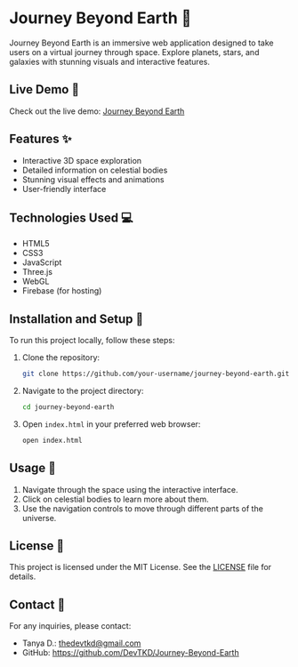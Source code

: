 # Journey Beyond Earth 🌌

Journey Beyond Earth is an immersive web application designed to take users on a virtual journey through space. Explore planets, stars, and galaxies with stunning visuals and interactive features.

## Live Demo 🚀

Check out the live demo: [Journey Beyond Earth](https://journey-beyond-earth.web.app)

## Features ✨

- Interactive 3D space exploration
- Detailed information on celestial bodies
- Stunning visual effects and animations
- User-friendly interface

## Technologies Used 💻

- HTML5
- CSS3
- JavaScript
- Three.js
- WebGL
- Firebase (for hosting)

## Installation and Setup 🔧

To run this project locally, follow these steps:

1. Clone the repository:
    ```bash
    git clone https://github.com/your-username/journey-beyond-earth.git
    ```
2. Navigate to the project directory:
    ```bash
    cd journey-beyond-earth
    ```
3. Open `index.html` in your preferred web browser:
    ```bash
    open index.html
    ```

## Usage 📖

1. Navigate through the space using the interactive interface.
2. Click on celestial bodies to learn more about them.
3. Use the navigation controls to move through different parts of the universe.


## License 📜

This project is licensed under the MIT License. See the [LICENSE](LICENSE) file for details.

## Contact 📧

For any inquiries, please contact:
- Tanya D.: thedevtkd@gmail.com
- GitHub: https://github.com/DevTKD/Journey-Beyond-Earth

